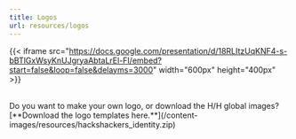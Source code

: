 ```yaml
---
title: Logos
url: resources/logos
---
```

{{< iframe src="https://docs.google.com/presentation/d/18RLItzUqKNF4-s-bBTlGxWsyKnUJgryaAbtaLrEl-FI/embed?start=false&loop=false&delayms=3000" width="600px" height="400px" >}}
<br><br>
<p>
Do you want to make your own logo, or download the H/H global images? [**Download the logo templates here.**](/content-images/resources/hackshackers_identity.zip)
  </p>
